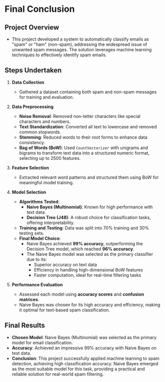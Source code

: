 # Final Conclusion

## Project Overview
- This project developed a system to automatically classify emails as "spam" or "ham" (non-spam), addressing the widespread issue of unwanted spam messages. The solution leverages machine learning techniques to effectively identify spam emails.

## Steps Undertaken
1. **Data Collection**
   - Gathered a dataset containing both spam and non-spam messages for training and evaluation.

2. **Data Preprocessing**
   - **Noise Removal**: Removed non-letter characters like special characters and numbers.
   - **Text Standardization**: Converted all text to lowercase and removed common stopwords.
   - **Stemming**: Reduced words to their root forms to enhance data consistency.
   - **Bag of Words (BoW)**: Used `CountVectorizer` with unigrams and bigrams to transform text data into a structured numeric format, selecting up to 2500 features.

3. **Feature Selection**
   - Extracted relevant word patterns and structured them using BoW for meaningful model training.

4. **Model Selection**
   - **Algorithms Tested**: 
     - **Naive Bayes (Multinomial)**: Known for high performance with text data.
     - **Decision Tree (J48)**: A robust choice for classification tasks, offering interpretability.
   - **Training and Testing**: Data was split into 70% training and 30% testing sets.
   - **Final Model Choice**:
     - Naive Bayes achieved **99% accuracy**, outperforming the Decision Tree model, which reached **96% accuracy**.
     - The Naive Bayes model was selected as the primary classifier due to its:
       - Superior accuracy on text data
       - Efficiency in handling high-dimensional BoW features
       - Faster computation, ideal for real-time filtering tasks

5. **Performance Evaluation**
   - Assessed each model using **accuracy scores** and **confusion matrices**.
   - Naive Bayes was chosen for its high accuracy and efficiency, making it optimal for text-based spam classification.

## Final Results
- **Chosen Model**: Naive Bayes (Multinomial) was selected as the primary model for email classification.
- **Accuracy**: Achieved an impressive 99% accuracy with Naive Bayes on test data.
- **Conclusion**: This project successfully applied machine learning to spam detection, achieving high classification accuracy. Naive Bayes emerged as the most suitable model for this task, providing a practical and reliable solution for real-world spam filtering.
